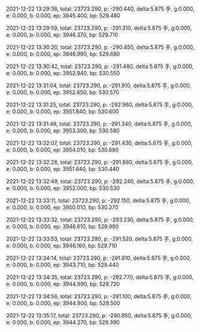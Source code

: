 2021-12-22 13:29:38, total: 23723.290, p: -290.440, delta:5.875 手, g:0.000, e: 0.000, b: 0.000, ep: 3945.400, bp: 529.480

2021-12-22 13:29:59, total: 23723.290, p: -291.310, delta:5.875 手, g:0.000, e: 0.000, b: 0.000, ep: 3946.370, bp: 529.710

2021-12-22 13:30:20, total: 23723.290, p: -290.450, delta:5.875 手, g:0.000, e: 0.000, b: 0.000, ep: 3946.990, bp: 529.680

2021-12-22 13:30:42, total: 23723.290, p: -291.460, delta:5.875 手, g:0.000, e: 0.000, b: 0.000, ep: 3952.940, bp: 530.550

2021-12-22 13:31:04, total: 23723.290, p: -291.910, delta:5.875 手, g:0.000, e: 0.000, b: 0.000, ep: 3952.650, bp: 530.570

2021-12-22 13:31:25, total: 23723.290, p: -292.960, delta:5.875 手, g:0.000, e: 0.000, b: 0.000, ep: 3951.840, bp: 530.600

2021-12-22 13:31:46, total: 23723.290, p: -291.340, delta:5.875 手, g:0.000, e: 0.000, b: 0.000, ep: 3953.300, bp: 530.580

2021-12-22 13:32:07, total: 23723.290, p: -291.430, delta:5.875 手, g:0.000, e: 0.000, b: 0.000, ep: 3954.010, bp: 530.680

2021-12-22 13:32:28, total: 23723.290, p: -291.880, delta:5.875 手, g:0.000, e: 0.000, b: 0.000, ep: 3951.640, bp: 530.440

2021-12-22 13:32:49, total: 23723.290, p: -292.240, delta:5.875 手, g:0.000, e: 0.000, b: 0.000, ep: 3952.000, bp: 530.530

2021-12-22 13:33:11, total: 23723.290, p: -292.150, delta:5.875 手, g:0.000, e: 0.000, b: 0.000, ep: 3950.010, bp: 530.270

2021-12-22 13:33:32, total: 23723.290, p: -293.230, delta:5.875 手, g:0.000, e: 0.000, b: 0.000, ep: 3946.610, bp: 529.980

2021-12-22 13:33:53, total: 23723.290, p: -291.520, delta:5.875 手, g:0.000, e: 0.000, b: 0.000, ep: 3946.160, bp: 529.710

2021-12-22 13:34:14, total: 23723.290, p: -291.810, delta:5.875 手, g:0.000, e: 0.000, b: 0.000, ep: 3943.710, bp: 529.440

2021-12-22 13:34:35, total: 23723.290, p: -292.770, delta:5.875 手, g:0.000, e: 0.000, b: 0.000, ep: 3944.990, bp: 529.720

2021-12-22 13:34:56, total: 23723.290, p: -291.100, delta:5.875 手, g:0.000, e: 0.000, b: 0.000, ep: 3944.900, bp: 529.500

2021-12-22 13:35:17, total: 23723.290, p: -290.850, delta:5.875 手, g:0.000, e: 0.000, b: 0.000, ep: 3944.270, bp: 529.390